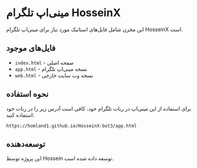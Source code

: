# مینی‌اپ تلگرام HosseinX

این مخزن شامل فایل‌های استاتیک مورد نیاز برای مینی‌اپ تلگرام HosseinX است.

## فایل‌های موجود

- `index.html` - صفحه اصلی
- `app.html` - نسخه مینی‌اپ تلگرام 
- `web.html` - نسخه وب سایت خارجی

## نحوه استفاده

برای استفاده از این مینی‌اپ در ربات تلگرام خود، کافی است آدرس زیر را در ربات خود استفاده کنید:

```
https://homland1.github.io/HosseinX-bot3/app.html
```

## توسعه‌دهنده

این پروژه توسط Hossein توسعه داده شده است.